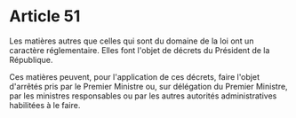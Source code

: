 # Article 51

Les matières autres que celles qui sont du domaine de la loi ont un caractère
réglementaire. Elles font l'objet de décrets du Président de la République.

Ces matières peuvent, pour l'application de ces décrets, faire l'objet d'arrêtés pris par
le Premier Ministre ou, sur délégation du Premier Ministre, par les ministres
responsables ou par les autres autorités administratives habilitées à le faire.